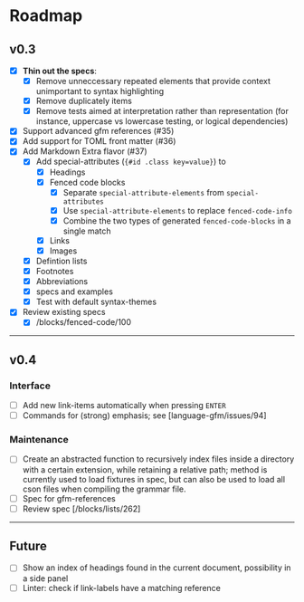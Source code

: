 # Roadmap

## v0.3

- [x] **Thin out the specs**:
  - [x] Remove unneccessary repeated elements that provide context unimportant to syntax highlighting
  - [x] Remove duplicately items
  - [x] Remove tests aimed at interpretation rather than representation (for instance, uppercase vs lowercase testing, or logical dependencies)
- [x] Support advanced gfm references (#35)
- [x] Add support for TOML front matter (#36)
- [x] Add Markdown Extra flavor (#37)
  - [x] Add special-attributes (`{#id .class key=value}`) to
    - [x] Headings
    - [x] Fenced code blocks
      - [x] Separate `special-attribute-elements` from `special-attributes`
      - [x] Use `special-attribute-elements` to replace `fenced-code-info`
      - [x] Combine the two types of generated `fenced-code-blocks` in a single match
    - [x] Links
    - [x] Images
  - [x] Defintion lists
  - [x] Footnotes
  - [x] Abbreviations
  - [x] specs and examples
  - [x] Test with default syntax-themes
- [x] Review existing specs
  - [x] /blocks/fenced-code/100

---

## v0.4

### Interface

- [ ] Add new link-items automatically when pressing `ENTER`
- [ ] Commands for (strong) emphasis; see [language-gfm/issues/94]

### Maintenance

- [ ] Create an abstracted function to recursively index files inside a directory with a certain extension, while retaining a relative path; method is currently used to load fixtures in spec, but can also be used to load all cson files when compiling the grammar file.
- [ ] Spec for gfm-references
- [ ] Review spec [/blocks/lists/262]

---

## Future

- [ ] Show an index of headings found in the current document, possibility in a side panel
- [ ] Linter: check if link-labels have a matching reference
